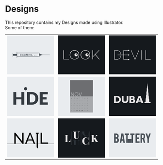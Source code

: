 # Designs
This repository contains my Designs made using Illustrator.<br>
Some of them:<br>
<table>
<tr><td><img src="./2020-11/png/30.11.2020.png"></td><td><img src="./2021-01/png/16.01.2021.png"></td><td><img src="./2020-12/png/10.12.2020.png"></td></tr>
<tr><td><img src="./2020-11/png/23.11.2020.png"></td><td><img src="./2020-11/png/26.11.2020.png"></td><td><img src="./2020-12/png/14.12.2020.png"></td></tr>
<tr><td><img src="./2020-11/png/24.11.2020.png"></td><td><img src="./2020-12/png/06.12.2020.png"></td><td><img src="./2020-11/png/28.11.2020.png"></td></tr>
</table>
